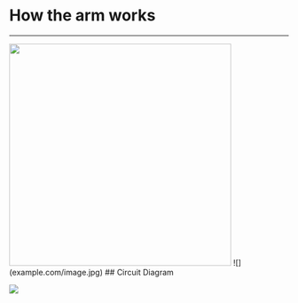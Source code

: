 # How the arm works
----

<img src="assets/NNNNNNNNNNNNN" width="400">
![](example.com/image.jpg)
## Circuit Diagram

![](https://external-content.duckduckgo.com/iu/?u=https%3A%2F%2Fcustom-build-robots.com%2Fwp-content%2Fuploads%2F2017%2F11%2FSainSmart_6_axis_desktop_robotic_Raspberry_Pi_PCA9685_wiring-1080x717.jpg&f=1&nofb=1)